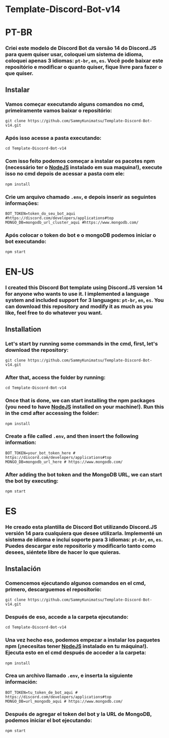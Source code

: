 # Template-Discord-Bot-v14
# PT-BR
### Criei este modelo de Discord Bot da versão 14 do Discord.JS para quem quiser usar, coloquei um sistema de idioma, coloquei apenas 3 idiomas: `pt-br`, `en`, `es`. Você pode baixar este repositório e modificar o quanto quiser, fique livre para fazer o que quiser.
## Instalar
### Vamos começar executando alguns comandos no cmd, primeiramente vamos baixar o repositório:
```shell
git clone https://github.com/SammyKunimatsu/Template-Discord-Bot-v14.git
```
### Após isso acesse a pasta executando:
```shell
cd Template-Discord-Bot-v14
```
### Com isso feito podemos começar a instalar os pacotes npm (necessário ter o [NodeJS](https://nodejs.org/) instalado em sua maquina!), execute isso no cmd depois de acessar a pasta com ele:
```shell
npm install
```
### Crie um arquivo chamado `.env`, e depois inserir as seguintes informações:
```env
BOT_TOKEN=token_do_seu_bot_aqui #https://discord.com/developers/applications#top
MONGO_DB=mongodb_url_cluster_aqui #https://www.mongodb.com/
```
### Após colocar o token do bot e o mongoDB podemos iniciar o bot executando:
```shell
npm start
```
#
# EN-US
### I created this Discord Bot template using Discord.JS version 14 for anyone who wants to use it. I implemented a language system and included support for 3 languages: `pt-br`, `en`, `es`. You can download this repository and modify it as much as you like, feel free to do whatever you want.

## Installation
### Let's start by running some commands in the cmd, first, let's download the repository:
```shell
git clone https://github.com/SammyKunimatsu/Template-Discord-Bot-v14.git
```

### After that, access the folder by running:
```shell
cd Template-Discord-Bot-v14
```

### Once that is done, we can start installing the npm packages (you need to have [NodeJS](https://nodejs.org/) installed on your machine!). Run this in the cmd after accessing the folder:
```shell
npm install
```

### Create a file called `.env`, and then insert the following information:
```env
BOT_TOKEN=your_bot_token_here # https://discord.com/developers/applications#top
MONGO_DB=mongodb_url_here # https://www.mongodb.com/
```

### After adding the bot token and the MongoDB URL, we can start the bot by executing:
```shell
npm start
```
#
# ES
### He creado esta plantilla de Discord Bot utilizando Discord.JS versión 14 para cualquiera que desee utilizarla. Implementé un sistema de idioma e incluí soporte para 3 idiomas: `pt-br`, `en`, `es`. Puedes descargar este repositorio y modificarlo tanto como desees, siéntete libre de hacer lo que quieras.

## Instalación
### Comencemos ejecutando algunos comandos en el cmd, primero, descarguemos el repositorio:
```shell
git clone https://github.com/SammyKunimatsu/Template-Discord-Bot-v14.git
```

### Después de eso, accede a la carpeta ejecutando:
```shell
cd Template-Discord-Bot-v14
```

### Una vez hecho eso, podemos empezar a instalar los paquetes npm (¡necesitas tener [NodeJS](https://nodejs.org/) instalado en tu máquina!). Ejecuta esto en el cmd después de acceder a la carpeta:
```shell
npm install
```

### Crea un archivo llamado `.env`, e inserta la siguiente información:
```env
BOT_TOKEN=tu_token_de_bot_aqui # https://discord.com/developers/applications#top
MONGO_DB=url_mongodb_aqui # https://www.mongodb.com/
```

### Después de agregar el token del bot y la URL de MongoDB, podemos iniciar el bot ejecutando:
```shell
npm start
```

